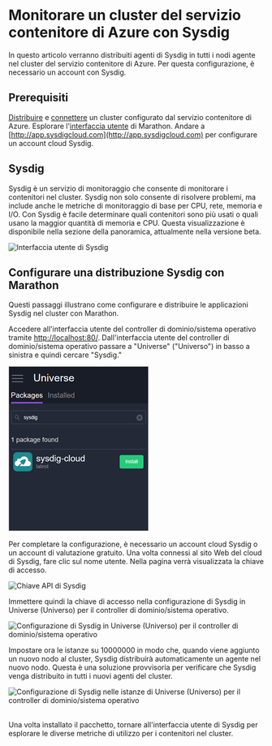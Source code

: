 <properties
   pageTitle="Monitorare un cluster del servizio contenitore di Azure con Sysdig | Microsoft Azure"
   description="Monitorare un cluster del servizio contenitore di Azure con Sysdig."
   services="container-service"
   documentationCenter=""
   authors="rbitia"
   manager="timlt"
   editor=""
   tags="acs, azure-container-service"
   keywords="Contenitori, controller di dominio/sistema operativo, Azure"/>

<tags
   ms.service="container-service"
   ms.devlang="na"
   ms.topic="get-started-article"
   ms.tgt_pltfrm="na"
   ms.workload="na"
   ms.date="08/08/2016"
   ms.author="t-ribhat"/>  

# Monitorare un cluster del servizio contenitore di Azure con Sysdig

In questo articolo verranno distribuiti agenti di Sysdig in tutti i nodi agente nel cluster del servizio contenitore di Azure. Per questa configurazione, è necessario un account con Sysdig.

## Prerequisiti 

[Distribuire](container-service-deployment.md) e [connettere](container-service-connect.md) un cluster configurato dal servizio contenitore di Azure. Esplorare l'[interfaccia utente](container-service-mesos-marathon-ui.md) di Marathon. Andare a [http://app.sysdigcloud.com](http://app.sysdigcloud.com) per configurare un account cloud Sysdig.

## Sysdig

Sysdig è un servizio di monitoraggio che consente di monitorare i contenitori nel cluster. Sysdig non solo consente di risolvere problemi, ma include anche le metriche di monitoraggio di base per CPU, rete, memoria e I/O. Con Sysdig è facile determinare quali contenitori sono più usati o quali usano la maggior quantità di memoria e CPU. Questa visualizzazione è disponibile nella sezione della panoramica, attualmente nella versione beta.

![Interfaccia utente di Sysdig](./media/container-service-monitoring-sysdig/sysdig6.png)  

## Configurare una distribuzione Sysdig con Marathon

Questi passaggi illustrano come configurare e distribuire le applicazioni Sysdig nel cluster con Marathon.

Accedere all'interfaccia utente del controller di dominio/sistema operativo tramite [http://localhost:80/](http://localhost:80/). Dall'interfaccia utente del controller di dominio/sistema operativo passare a "Universe" ("Universo") in basso a sinistra e quindi cercare "Sysdig."

![Sysdig in Universe (Universo) per il controller di dominio/sistema operativo](./media/container-service-monitoring-sysdig/sysdig1.png)  

Per completare la configurazione, è necessario un account cloud Sysdig o un account di valutazione gratuito. Una volta connessi al sito Web del cloud di Sysdig, fare clic sul nome utente. Nella pagina verrà visualizzata la chiave di accesso.

![Chiave API di Sysdig](./media/container-service-monitoring-sysdig/sysdig2.png)

Immettere quindi la chiave di accesso nella configurazione di Sysdig in Universe (Universo) per il controller di dominio/sistema operativo.

![Configurazione di Sysdig in Universe (Universo) per il controller di dominio/sistema operativo](./media/container-service-monitoring-sysdig/sysdig3.png)

Impostare ora le istanze su 10000000 in modo che, quando viene aggiunto un nuovo nodo al cluster, Sysdig distribuirà automaticamente un agente nel nuovo nodo. Questa è una soluzione provvisoria per verificare che Sysdig venga distribuito in tutti i nuovi agenti del cluster.

![Configurazione di Sysdig nelle istanze di Universe (Universo) per il controller di dominio/sistema operativo](./media/container-service-monitoring-sysdig/sysdig4.png)  

Una volta installato il pacchetto, tornare all'interfaccia utente di Sysdig per esplorare le diverse metriche di utilizzo per i contenitori nel cluster.

<!----HONumber=AcomDC_0810_2016-->